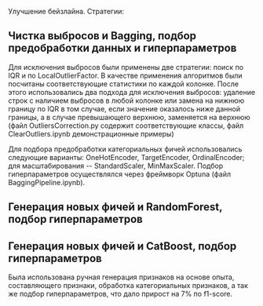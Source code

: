 Улучшение бейзлайна. Стратегии: 
## Чистка выбросов и Bagging, подбор предобработки данных и гиперпараметров

Для исключения выбросов были применены две стратегии: поиск по IQR и по LocalOutlierFactor. В качестве применения алгоритмов были посчитаны соответствующие статистики по каждой колонке. После этого использовались два подхода для исключения выбросов: удаление строк с наличием выбросов в любой колонке или замена на нижнюю границу по IQR в том случае, если значение оказалось ниже данной границы, а в случае превышающего верхнюю, заменяется на верхнюю (файл OutliersCorrection.py содержит соответствующие классы, файл ClearOutliers.ipynb демонстрационные примеры)

Для подбора предобработки категориальных фичей использовались следующие варианты: OneHotEncoder, TargetEncoder, OrdinalEncoder; для масштабирования -- StandardScaler, MinMaxScaler. 
Подбор гиперпараметров осуществлялся через фреймворк Optuna (файл BaggingPipeline.ipynb).

## Генерация новых фичей и RandomForest, подбор гиперпараметров

## Генерация новых фичей и CatBoost, подбор гиперпараметров
Была использована ручная генерация признаков на основе опыта, составляющего признаки, обработка категориальных признаков, а так же подбор гиперпараметров, что дало прирост на 7% по f1-score.

